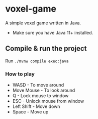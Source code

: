 # voxel-game
A simple voxel game written in Java.

* Make sure you have Java 11+ installed.

## Compile & run the project

Run `./mvnw compile exec:java`

### How to play

* WASD - To move around
* Move Mouse - To look around
* Q - Lock mouse to window
* ESC - Unlock mouse from window
* Left Shift - Move down
* Space - Move up 
